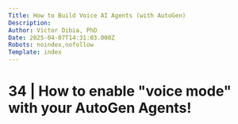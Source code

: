 ```yaml
---
Title: How to Build Voice AI Agents (with AutoGen) 
Description: 
Author: Victor Dibia, PhD
Date: 2025-04-07T14:31:03.000Z
Robots: noindex,nofollow
Template: index
---
```

# 34 | How to enable "voice mode" with your AutoGen Agents!